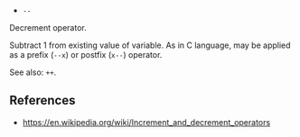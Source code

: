 * `--`

Decrement operator.


Subtract 1 from existing value of variable.  As in C language, may be
applied as a prefix (`--x`) or postfix (`x--`) operator.

See also: `++`.

## References

* https://en.wikipedia.org/wiki/Increment_and_decrement_operators
